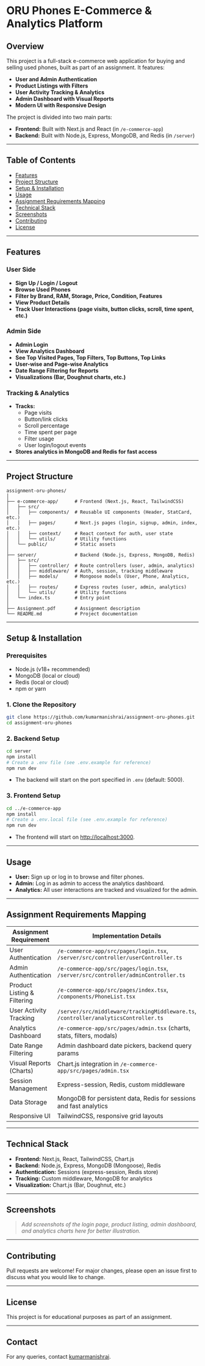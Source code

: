 # ORU Phones E-Commerce & Analytics Platform

## Overview

This project is a full-stack e-commerce web application for buying and selling used phones, built as part of an assignment. It features:

- **User and Admin Authentication**
- **Product Listings with Filters**
- **User Activity Tracking & Analytics**
- **Admin Dashboard with Visual Reports**
- **Modern UI with Responsive Design**

The project is divided into two main parts:
- **Frontend:** Built with Next.js and React (in `/e-commerce-app`)
- **Backend:** Built with Node.js, Express, MongoDB, and Redis (in `/server`)

---

## Table of Contents

- [Features](#features)
- [Project Structure](#project-structure)
- [Setup & Installation](#setup--installation)
- [Usage](#usage)
- [Assignment Requirements Mapping](#assignment-requirements-mapping)
- [Technical Stack](#technical-stack)
- [Screenshots](#screenshots)
- [Contributing](#contributing)
- [License](#license)

---

## Features

### User Side

- **Sign Up / Login / Logout**
- **Browse Used Phones**
- **Filter by Brand, RAM, Storage, Price, Condition, Features**
- **View Product Details**
- **Track User Interactions (page visits, button clicks, scroll, time spent, etc.)**

### Admin Side

- **Admin Login**
- **View Analytics Dashboard**
- **See Top Visited Pages, Top Filters, Top Buttons, Top Links**
- **User-wise and Page-wise Analytics**
- **Date Range Filtering for Reports**
- **Visualizations (Bar, Doughnut charts, etc.)**

### Tracking & Analytics

- **Tracks:**
  - Page visits
  - Button/link clicks
  - Scroll percentage
  - Time spent per page
  - Filter usage
  - User login/logout events
- **Stores analytics in MongoDB and Redis for fast access**

---

## Project Structure

```
assignment-oru-phones/
│
├── e-commerce-app/      # Frontend (Next.js, React, TailwindCSS)
│   ├── src/
│   │   ├── components/  # Reusable UI components (Header, StatCard, etc.)
│   │   ├── pages/       # Next.js pages (login, signup, admin, index, etc.)
│   │   ├── context/     # React context for auth, user state
│   │   └── utils/       # Utility functions
│   └── public/          # Static assets
│
├── server/              # Backend (Node.js, Express, MongoDB, Redis)
│   ├── src/
│   │   ├── controller/  # Route controllers (user, admin, analytics)
│   │   ├── middleware/  # Auth, session, tracking middleware
│   │   ├── models/      # Mongoose models (User, Phone, Analytics, etc.)
│   │   ├── routes/      # Express routes (user, admin, analytics)
│   │   └── utils/       # Utility functions
│   └── index.ts         # Entry point
│
├── Assignment.pdf       # Assignment description
└── README.md            # Project documentation
```

---

## Setup & Installation

### Prerequisites

- Node.js (v18+ recommended)
- MongoDB (local or cloud)
- Redis (local or cloud)
- npm or yarn

### 1. Clone the Repository

```bash
git clone https://github.com/kumarmanishrai/assignment-oru-phones.git
cd assignment-oru-phones
```

### 2. Backend Setup

```bash
cd server
npm install
# Create a .env file (see .env.example for reference)
npm run dev
```

- The backend will start on the port specified in `.env` (default: 5000).

### 3. Frontend Setup

```bash
cd ../e-commerce-app
npm install
# Create a .env.local file (see .env.example for reference)
npm run dev
```

- The frontend will start on [http://localhost:3000](http://localhost:3000).

---

## Usage

- **User:** Sign up or log in to browse and filter phones.
- **Admin:** Log in as admin to access the analytics dashboard.
- **Analytics:** All user interactions are tracked and visualized for the admin.

---

## Assignment Requirements Mapping

| Assignment Requirement                | Implementation Details                                                                 |
|----------------------------------------|---------------------------------------------------------------------------------------|
| User Authentication                   | `/e-commerce-app/src/pages/login.tsx`, `/server/src/controller/userController.ts`     |
| Admin Authentication                  | `/e-commerce-app/src/pages/login.tsx`, `/server/src/controller/adminController.ts`    |
| Product Listing & Filtering           | `/e-commerce-app/src/pages/index.tsx`, `/components/PhoneList.tsx`                    |
| User Activity Tracking                | `/server/src/middleware/trackingMiddleware.ts`, `/controller/analyticsController.ts`  |
| Analytics Dashboard                   | `/e-commerce-app/src/pages/admin.tsx` (charts, stats, filters, modals)                |
| Date Range Filtering                  | Admin dashboard date pickers, backend query params                                    |
| Visual Reports (Charts)               | Chart.js integration in `/e-commerce-app/src/pages/admin.tsx`                         |
| Session Management                    | Express-session, Redis, custom middleware                                             |
| Data Storage                          | MongoDB for persistent data, Redis for sessions and fast analytics                    |
| Responsive UI                         | TailwindCSS, responsive grid layouts                                                  |

---

## Technical Stack

- **Frontend:** Next.js, React, TailwindCSS, Chart.js
- **Backend:** Node.js, Express, MongoDB (Mongoose), Redis
- **Authentication:** Sessions (express-session, Redis store)
- **Tracking:** Custom middleware, MongoDB for analytics
- **Visualization:** Chart.js (Bar, Doughnut, etc.)

---

## Screenshots

> _Add screenshots of the login page, product listing, admin dashboard, and analytics charts here for better illustration._

---

## Contributing

Pull requests are welcome! For major changes, please open an issue first to discuss what you would like to change.

---

## License

This project is for educational purposes as part of an assignment.

---

## Contact

For any queries, contact [kumarmanishrai](https://github.com/kumarmanishrai).
